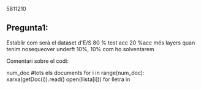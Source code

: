 5811210
## Pregunta1:
Establir com serà el dataset d'E/S
80 % test acc  20 %acc
més layers quan tenim nosequeover
underft 10%, 10%
com ho solventarem


Comentari sobre el codi:

num_doc #tots els documents
for i in range(num_doc):
 xarxa(getDoc(i)).read()
open(llista[i]))
for lletra in 
